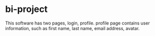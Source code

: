 # bi-project
This software has two pages, login, profile. profile page contains user information, such as first name, last name, email address, avatar.
